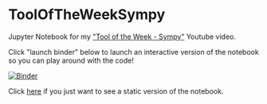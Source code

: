 # ToolOfTheWeekSympy
Jupyter Notebook for my ["Tool of the Week - Sympy"](https://youtu.be/NFJ0ud30mbA) Youtube video.

Click "launch binder" below to launch an interactive version of the notebook so you can play around with the code!

[![Binder](https://mybinder.org/badge_logo.svg)](https://mybinder.org/v2/gh/MeLikeyCode/ToolOfTheWeekSympy/master)

Click [here](sympy.ipynb) if you just want to see a static version of the notebook.
